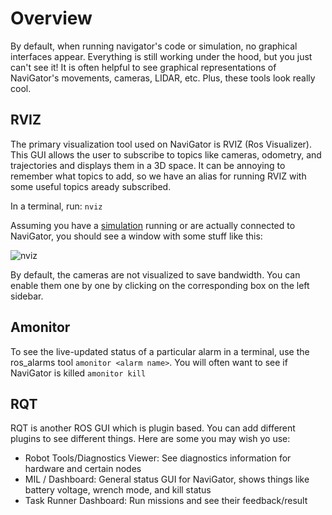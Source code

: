 # Overview
By default, when running navigator's code or simulation, no graphical interfaces appear. Everything is still working under the hood, but you just can't see it! It is often helpful to see graphical representations of NaviGator's movements, cameras, LIDAR, etc. Plus, these tools look really cool.

## RVIZ
The primary visualization tool used on NaviGator is RVIZ (Ros Visualizer). This GUI allows the user to subscribe to topics like cameras, odometry, and trajectories and displays them in a 3D space. It can be annoying to remember what topics to add, so we have an alias for running RVIZ with some useful topics aready subscribed.

In a terminal, run: ```nviz```

Assuming you have a [simulation](How-To-Run-The-Simulator) running or are actually connected to NaviGator, you should see a window with some stuff like this:

![nviz](https://i.imgur.com/MHpBB22.png)

By default, the cameras are not visualized to save bandwidth. You can enable them one by one by clicking on the corresponding box on the left sidebar.

## Amonitor
To see the live-updated status of a particular alarm in a terminal, use the ros_alarms tool ```amonitor <alarm name>```. You will often want to see if NaviGator is killed ```amonitor kill```

## RQT
RQT is another ROS GUI which is plugin based. You can add different plugins to see different things. Here are some you may wish yo use:
* Robot Tools/Diagnostics Viewer: See diagnostics information for hardware and certain nodes
* MIL / Dashboard: General status GUI for NaviGator, shows things like battery voltage, wrench mode, and kill status
* Task Runner Dashboard: Run missions and see their feedback/result
